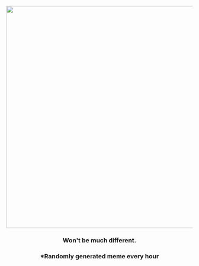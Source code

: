 <p align="center">
        <img src="https://i.redd.it/99of7kmwf6j91.jpg" width="600" height="600">
        </p>
        <h3 align="center">Won't be much different.</h3>
        <h3 align="center">*Randomly generated meme every hour</h3>
    